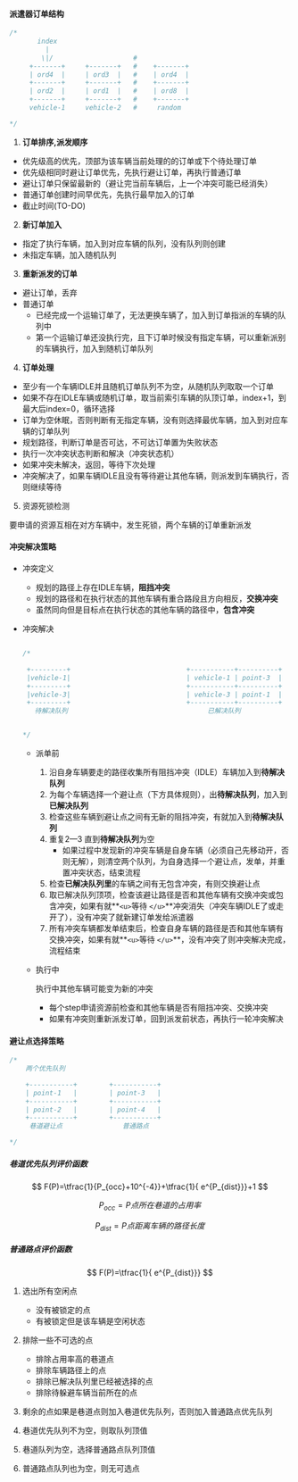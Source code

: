 #### 派遣器订单结构

```c++
/*
       index
         |
        \|/                    #
     +-------+     +-------+   #    +-------+
     | ord4  |     | ord3  |   #    | ord4  |
     +-------+     +-------+   #    +-------+
     | ord2  |     | ord1  |   #    | ord8  |
     +-------+     +-------+   #    +-------+
     vehicle-1     vehicle-2   #     random

*/
```

1. **订单排序,派发顺序**

- 优先级高的优先，顶部为该车辆当前处理的的订单或下个待处理订单
- 优先级相同时避让订单优先，先执行避让订单，再执行普通订单
- 避让订单只保留最新的（避让完当前车辆后，上一个冲突可能已经消失）
- 普通订单创建时间早优先，先执行最早加入的订单
- 截止时间(TO-DO)

2. **新订单加入**

- 指定了执行车辆，加入到对应车辆的队列，没有队列则创建
- 未指定车辆，加入随机队列

3. **重新派发的订单**

- 避让订单，丢弃
- 普通订单
  - 已经完成一个运输订单了，无法更换车辆了，加入到订单指派的车辆的队列中
  - 第一个运输订单还没执行完，且下订单时候没有指定车辆，可以重新派别的车辆执行，加入到随机订单队列

4. **订单处理**

- 至少有一个车辆IDLE并且随机订单队列不为空，从随机队列取取一个订单
- 如果不存在IDLE车辆或随机订单，取当前索引车辆的队顶订单，index+1，到最大后index=0，循环选择
- 订单为空休眠，否则判断有无指定车辆，没有则选择最优车辆，加入到对应车辆的订单队列
- 规划路径，判断订单是否可达，不可达订单置为失败状态
- 执行一次冲突状态判断和解决（冲突状态机）
- 如果冲突未解决，返回，等待下次处理
- 冲突解决了，如果车辆IDLE且没有等待避让其他车辆，则派发到车辆执行，否则继续等待

5. 资源死锁检测

  要申请的资源互相在对方车辆中，发生死锁，两个车辆的订单重新派发

#### 冲突解决策略

- 冲突定义

  - 规划的路径上存在IDLE车辆，**阻挡冲突**
  - 规划的路径和在执行状态的其他车辆有重合路段且方向相反，**交换冲突**
  - 虽然同向但是目标点在执行状态的其他车辆的路径中，**包含冲突**
- 冲突解决

  ```c++

  /*

   +---------+                             +-----------+----------+
   |vehicle-1|                             | vehicle-1 | point-3  |
   +---------+                             +-----------+----------+
   |vehicle-3|                             | vehicle-3 | point-1  |
   +---------+                             +-----------+----------+
     待解决队列                                   已解决队列


  */

  ```

  - 派单前

    1. 沿自身车辆要走的路径收集所有阻挡冲突（IDLE）车辆加入到**待解决队列**
    2. 为每个车辆选择一个避让点（下方具体规则），出**待解决队列**，加入到**已解决队列**
    3. 检查这些车辆到避让点之间有无新的阻挡冲突，有就加入到**待解决队列**
    4. 重复2—3 直到**待解决队列**为空
       - 如果过程中发现新的冲突车辆是自身车辆（必须自己先移动开，否则无解），则清空两个队列，为自身选择一个避让点，发单，并重置冲突状态，结束流程
    5. 检查**已解决队列里**的车辆之间有无包含冲突，有则交换避让点
    6. 取已解决队列顶项，检查该避让路径是否和其他车辆有交换冲突或包含冲突，如果有就**`<u>`等待 `</u>`**冲突消失（冲突车辆IDLE了或走开了），没有冲突了就新建订单发给派遣器
    7. 所有冲突车辆都发单结束后，检查自身车辆的路径是否和其他车辆有交换冲突，如果有就**`<u>`等待 `</u>`**，没有冲突了则冲突解决完成，流程结束
  - 执行中

    执行中其他车辆可能变为新的冲突

    - 每个step申请资源前检查和其他车辆是否有阻挡冲突、交换冲突
    - 如果有冲突则重新派发订单，回到派发前状态，再执行一轮冲突解决

#### 避让点选择策略

```C++
/*
	两个优先队列

	+-----------+        +-----------+   
	| point-1   |        | point-3   |
	+-----------+        +-----------+
	| point-2   |        | point-4   |
	+-----------+        +-----------+
	 巷道避让点               普通路点 

*/
```

##### 巷道优先队列评价函数

$$
F(P)=\tfrac{1}{P_{occ}+10^{-4}}+\tfrac{1}{ e^{P_{dist}}}+1
$$

$$
P_{occ}=P点所在巷道的占用率
$$

$$
P_{dist}=P点距离车辆的路径长度
$$

##### 普通路点评价函数

$$
F(P)=\tfrac{1}{ e^{P_{dist}}}
$$

1. 选出所有空闲点

   - 没有被锁定的点
   - 有被锁定但是该车辆是空闲状态
2. 排除一些不可选的点

   - 排除占用率高的巷道点
   - 排除车辆路径上的点
   - 排除已解决队列里已经被选择的点
   - 排除待躲避车辆当前所在的点
3. 剩余的点如果是巷道点则加入巷道优先队列，否则加入普通路点优先队列
4. 巷道优先队列不为空，则取队列顶值
5. 巷道队列为空，选择普通路点队列顶值
6. 普通路点队列也为空，则无可选点

